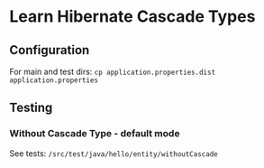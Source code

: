 # Learn Hibernate Cascade Types

## Configuration

For main and test dirs:
`cp application.properties.dist application.properties`

## Testing

### Without Cascade Type - default mode

See tests: `/src/test/java/hello/entity/withoutCascade`
